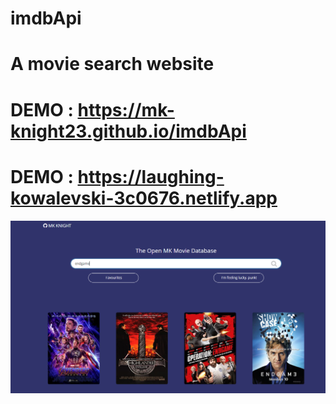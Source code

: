 # imdbApi
# A movie search website

# DEMO :  https://mk-knight23.github.io/imdbApi

# DEMO :  https://laughing-kowalevski-3c0676.netlify.app

![screenshot](imdb-ss.png)
